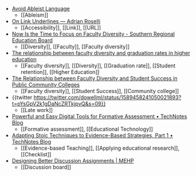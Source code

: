 - [Avoid Ableist Language](https://medium.com/@kavanaram/avoid-ableist-language-394f48fcc473)
	- [[Ableism]]
- [On Link Underlines — Adrian Roselli](https://adrianroselli.com/2016/06/on-link-underlines.html)
	- [[Accessibility]], [[Link]], [[URL]]
- [Now Is the Time to Focus on Faculty Diversity - Southern Regional Education Board](https://www.sreb.org/focusonfacultydiversity)
	- [[Diversity]], [[Faculty]], [[Faculty diversity]]
- [The relationship between faculty diversity and graduation rates in higher education](https://www.researchgate.net/publication/323950393_The_relationship_between_faculty_diversity_and_graduation_rates_in_higher_education)
	- [[Faculty diversity]], [[Diversity]], [[Graduation rate]], [[Student retention]], [[Higher Education]]
- [The Relationship between Faculty Diversity and Student Success in Public Community Colleges](https://www.tandfonline.com/doi/abs/10.1080/10668926.2021.1910595)
	- [[Faculty diversity]], [[Student Success]], [[Community college]]
- {{twitter https://twitter.com/dowellml/status/1589458241050021893?t=pYsGpV2k1gDaNcZRTkjpvQ&s=09}}
	- [[Late work]]
- [Powerful and Easy Digital Tools for Formative Assessment • TechNotes Blog](https://blog.tcea.org/digital-tools-formative-assessment/)
	- [[Formative assessment]], [[Educational Technology]]
- [Adapting Stoic Techniques to Evidence-Based Strategies, Part 1 • TechNotes Blog](https://blog.tcea.org/stoic-techniques-part-1/)
	- [[Evidence-based Teaching]], [[Applying educational research]], [[Checklist]]
- [Designing Better Discussion Assignments | MEHP](https://improvinghealthcare.mehp.upenn.edu/resource/designing-better-discussion-assignments)
	- [[Discussion board]]
